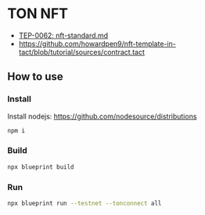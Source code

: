 # TON NFT

- [TEP-0062: nft-standard.md](https://github.com/ton-blockchain/TEPs/blob/master/text/0062-nft-standard.md#forward_payload-format)
- https://github.com/howardpen9/nft-template-in-tact/blob/tutorial/sources/contract.tact

## How to use

### Install

Install nodejs: <https://github.com/nodesource/distributions>

```sh
npm i
```

### Build

```sh
npx blueprint build
```

### Run

```sh
npx blueprint run --testnet --tonconnect all
```
